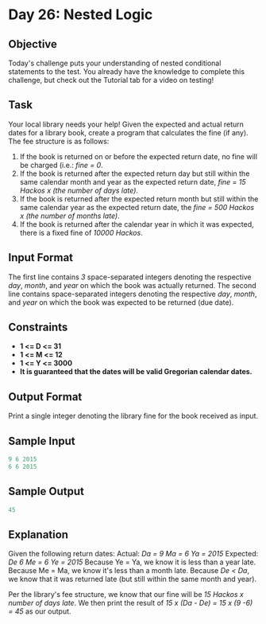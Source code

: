 # Day 26: Nested Logic

## Objective

Today's challenge puts your understanding of nested conditional statements to the test. You already have the knowledge to complete this challenge, but check out the Tutorial tab for a video on testing!

## Task

Your local library needs your help! Given the expected and actual return dates for a library book, create a program that calculates the fine (if any). The fee structure is as follows:

1. If the book is returned on or before the expected return date, no fine will be charged (i.e.: *fine = 0*.
1. If the book is returned after the expected return day but still within the same calendar month and year as the expected return date, *fine = 15 Hackos x (the number of days late)*.
1. If the book is returned after the expected return month but still within the same calendar year as the expected return date, the *fine = 500 Hackos x (the number of months late)*.
1. If the book is returned after the calendar year in which it was expected, there is a fixed fine of *10000 Hackos*.

## Input Format

The first line contains *3* space-separated integers denoting the respective *day*, *month*, and *year* on which the book was actually returned.
The second line contains space-separated integers denoting the respective *day*, *month*, and *year* on which the book was expected to be returned (due date).

## Constraints

* **1 <= D <= 31**
* **1 <= M <= 12**
* **1 <= Y <= 3000**
* **It is guaranteed that the dates will be valid Gregorian calendar dates.**

## Output Format

Print a single integer denoting the library fine for the book received as input.

## Sample Input

```c++
9 6 2015
6 6 2015
```

## Sample Output

```c++
45
```

## Explanation

Given the following return dates:
Actual: *Da = 9  Ma = 6  Ya = 2015*
Expected: *De 6 Me = 6 Ye = 2015*
Because Ye = Ya, we know it is less than a year late.
Because Me = Ma, we know it's less than a month late.
Because *De < Da*, we know that it was returned late (but still within the same month and year).

Per the library's fee structure, we know that our fine will be *15 Hackos x number of days late*. We then print the result of *15 x (Da - De) = 15 x (9 -6) = 45* as our output.

